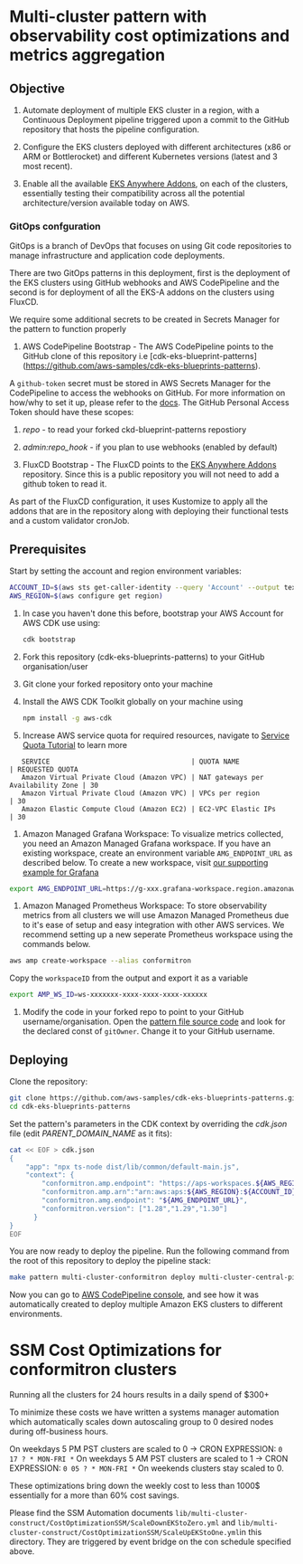 # Multi-cluster pattern with observability cost optimizations and metrics aggregation

## Objective

1. Automate deployment of multiple EKS cluster in a region, with a Continuous Deployment pipeline triggered upon a commit to the GitHub repository that hosts the pipeline configuration.

1. Configure the EKS clusters deployed with different architectures (x86 or ARM or Bottlerocket) and different Kubernetes versions (latest and 3 most recent).

1. Enable all the available [EKS Anywhere Addons](https://github.com/aws-samples/eks-anywhere-addons), on each of the clusters, essentially testing their compatibility across all the potential architecture/version available today on AWS. 

### GitOps confguration

GitOps is a branch of DevOps that focuses on using Git code repositories to manage infrastructure and application code deployments.

There are two GitOps patterns in this deployment, first is the deployment of the EKS clusters using GitHub webhooks and AWS CodePipeline and the second is for deployment of all the EKS-A addons on the clusters using FluxCD.

We require some additional secrets to be created in Secrets Manager for the pattern to function properly

1. AWS CodePipeline Bootstrap - The AWS CodePipeline points to the GitHub clone of this repository i.e [cdk-eks-blueprint-patterns] (https://github.com/aws-samples/cdk-eks-blueprints-patterns). 

A `github-token` secret must be stored in AWS Secrets Manager for the CodePipeline to access the webhooks on GitHub. For more information on how/why to set it up, please refer to the [docs](https://docs.aws.amazon.com/codepipeline/latest/userguide/GitHub-create-personal-token-CLI.html). The GitHub Personal Access Token should have these scopes:
   1. *repo* - to read your forked ckd-blueprint-patterns repostiory
   1. *admin:repo_hook* - if you plan to use webhooks (enabled by default)

1. FluxCD Bootstrap - The FluxCD points to the [EKS Anywhere Addons](https://github.com/aws-samples/eks-anywhere-addons) repository. Since this is a public repository you will not need to add a github token to read it.

 As part of the FluxCD configuration, it uses Kustomize to apply all the addons that are in the repository along with deploying their functional tests and a custom validator cronJob.


## Prerequisites
Start by setting the account and region environment variables:

```sh
ACCOUNT_ID=$(aws sts get-caller-identity --query 'Account' --output text)
AWS_REGION=$(aws configure get region)
```
1. In case you haven't done this before, bootstrap your AWS Account for AWS CDK use using:

    ```bash
    cdk bootstrap
    ```

1. Fork this repository (cdk-eks-blueprints-patterns) to your GitHub organisation/user
1. Git clone your forked repository onto your machine
1. Install the AWS CDK Toolkit globally on your machine using

    ```bash
    npm install -g aws-cdk
    ```

1. Increase AWS service quota for required resources, navigate to [Service Quota Tutorial](https://aws.amazon.com/getting-started/hands-on/request-service-quota-increase/) to learn more
```
   SERVICE                                   | QUOTA NAME                         | REQUESTED QUOTA
   Amazon Virtual Private Cloud (Amazon VPC) | NAT gateways per Availability Zone | 30 
   Amazon Virtual Private Cloud (Amazon VPC) | VPCs per region                    | 30
   Amazon Elastic Compute Cloud (Amazon EC2) | EC2-VPC Elastic IPs                | 30
```

1. Amazon Managed Grafana Workspace: To visualize metrics collected, you need an Amazon Managed Grafana workspace. If you have an existing workspace, create an environment variable `AMG_ENDPOINT_URL` as described below. To create a new workspace, visit [our supporting example for Grafana](https://aws-observability.github.io/terraform-aws-observability-accelerator/helpers/managed-grafana/)

```bash
export AMG_ENDPOINT_URL=https://g-xxx.grafana-workspace.region.amazonaws.com
```

1. Amazon Managed Prometheus Workspace: To store observability metrics from all clusters we will use Amazon Managed Prometheus due to it's ease of setup and easy integration with other AWS services. We recommend setting up a new seperate Prometheus workspace using the commands below.

```bash
aws amp create-workspace --alias conformitron
```

Copy the `workspaceID` from the output and export it as a variable

```bash
export AMP_WS_ID=ws-xxxxxxx-xxxx-xxxx-xxxx-xxxxxx
```


1. Modify the code in your forked repo to point to your GitHub username/organisation. Open the [pattern file source code](../../lib/multi-cluster-construct/pipeline.ts) and look for the declared const of `gitOwner`. Change it to your GitHub username.


## Deploying

Clone the repository:

```sh
git clone https://github.com/aws-samples/cdk-eks-blueprints-patterns.git
cd cdk-eks-blueprints-patterns
```

Set the pattern's parameters in the CDK context by overriding the _cdk.json_ file (edit _PARENT_DOMAIN_NAME_ as it fits):
```sh
cat << EOF > cdk.json
{
    "app": "npx ts-node dist/lib/common/default-main.js",
    "context": {
        "conformitron.amp.endpoint": "https://aps-workspaces.${AWS_REGION}.amazonaws.com/workspaces/${AMP_WS_ID}/",
        "conformitron.amp.arn":"arn:aws:aps:${AWS_REGION}:${ACCOUNT_ID}:workspace/${AMP_WS_ID}",
        "conformitron.amg.endpoint": "${AMG_ENDPOINT_URL}",
        "conformitron.version": ["1.28","1.29","1.30"]
      }
}
EOF
```

You are now ready to deploy the pipeline. Run the following command from the root of this repository to deploy the pipeline stack:

```bash
make pattern multi-cluster-conformitron deploy multi-cluster-central-pipeline
```

Now you can go to [AWS CodePipeline console](https://eu-west-1.console.aws.amazon.com/codesuite/codepipeline/pipelines), and see how it was automatically created to deploy multiple Amazon EKS clusters to different environments.



# SSM Cost Optimizations for conformitron clusters

Running all the clusters for 24 hours results in a daily spend of $300+

To minimize these costs we have written a systems manager automation which automatically scales down autoscaling group to 0 desired nodes during off-business hours.

On weekdays 5 PM PST clusters are scaled to 0 -> CRON EXPRESSION:  `0 17 ? * MON-FRI *`
On weekdays 5 AM PST clusters are scaled to 1 -> CRON EXPRESSION:  `0 05 ? * MON-FRI *`
On weekends clusters stay scaled to 0.

These optimizations bring down the weekly cost to less than 1000$ essentially for a more than 60% cost savings.

Please find the SSM Automation documents `lib/multi-cluster-construct/CostOptimizationSSM/ScaleDownEKStoZero.yml` and `lib/multi-cluster-construct/CostOptimizationSSM/ScaleUpEKStoOne.yml`in this directory. They are triggered by event bridge on the con schedule specified above.